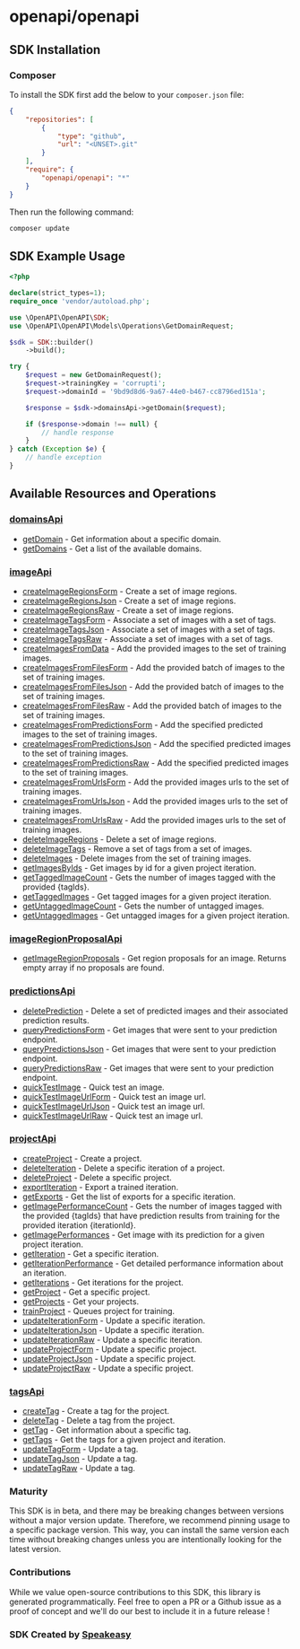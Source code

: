 # openapi/openapi

<!-- Start SDK Installation -->
## SDK Installation

### Composer

To install the SDK first add the below to your `composer.json` file:

```json
{
    "repositories": [
        {
            "type": "github",
            "url": "<UNSET>.git"
        }
    ],
    "require": {
        "openapi/openapi": "*"
    }
}
```

Then run the following command:

```bash
composer update
```
<!-- End SDK Installation -->

## SDK Example Usage
<!-- Start SDK Example Usage -->
```php
<?php

declare(strict_types=1);
require_once 'vendor/autoload.php';

use \OpenAPI\OpenAPI\SDK;
use \OpenAPI\OpenAPI\Models\Operations\GetDomainRequest;

$sdk = SDK::builder()
    ->build();

try {
    $request = new GetDomainRequest();
    $request->trainingKey = 'corrupti';
    $request->domainId = '9bd9d8d6-9a67-44e0-b467-cc8796ed151a';

    $response = $sdk->domainsApi->getDomain($request);

    if ($response->domain !== null) {
        // handle response
    }
} catch (Exception $e) {
    // handle exception
}
```
<!-- End SDK Example Usage -->

<!-- Start SDK Available Operations -->
## Available Resources and Operations


### [domainsApi](docs/domainsapi/README.md)

* [getDomain](docs/domainsapi/README.md#getdomain) - Get information about a specific domain.
* [getDomains](docs/domainsapi/README.md#getdomains) - Get a list of the available domains.

### [imageApi](docs/imageapi/README.md)

* [createImageRegionsForm](docs/imageapi/README.md#createimageregionsform) - Create a set of image regions.
* [createImageRegionsJson](docs/imageapi/README.md#createimageregionsjson) - Create a set of image regions.
* [createImageRegionsRaw](docs/imageapi/README.md#createimageregionsraw) - Create a set of image regions.
* [createImageTagsForm](docs/imageapi/README.md#createimagetagsform) - Associate a set of images with a set of tags.
* [createImageTagsJson](docs/imageapi/README.md#createimagetagsjson) - Associate a set of images with a set of tags.
* [createImageTagsRaw](docs/imageapi/README.md#createimagetagsraw) - Associate a set of images with a set of tags.
* [createImagesFromData](docs/imageapi/README.md#createimagesfromdata) - Add the provided images to the set of training images.
* [createImagesFromFilesForm](docs/imageapi/README.md#createimagesfromfilesform) - Add the provided batch of images to the set of training images.
* [createImagesFromFilesJson](docs/imageapi/README.md#createimagesfromfilesjson) - Add the provided batch of images to the set of training images.
* [createImagesFromFilesRaw](docs/imageapi/README.md#createimagesfromfilesraw) - Add the provided batch of images to the set of training images.
* [createImagesFromPredictionsForm](docs/imageapi/README.md#createimagesfrompredictionsform) - Add the specified predicted images to the set of training images.
* [createImagesFromPredictionsJson](docs/imageapi/README.md#createimagesfrompredictionsjson) - Add the specified predicted images to the set of training images.
* [createImagesFromPredictionsRaw](docs/imageapi/README.md#createimagesfrompredictionsraw) - Add the specified predicted images to the set of training images.
* [createImagesFromUrlsForm](docs/imageapi/README.md#createimagesfromurlsform) - Add the provided images urls to the set of training images.
* [createImagesFromUrlsJson](docs/imageapi/README.md#createimagesfromurlsjson) - Add the provided images urls to the set of training images.
* [createImagesFromUrlsRaw](docs/imageapi/README.md#createimagesfromurlsraw) - Add the provided images urls to the set of training images.
* [deleteImageRegions](docs/imageapi/README.md#deleteimageregions) - Delete a set of image regions.
* [deleteImageTags](docs/imageapi/README.md#deleteimagetags) - Remove a set of tags from a set of images.
* [deleteImages](docs/imageapi/README.md#deleteimages) - Delete images from the set of training images.
* [getImagesByIds](docs/imageapi/README.md#getimagesbyids) - Get images by id for a given project iteration.
* [getTaggedImageCount](docs/imageapi/README.md#gettaggedimagecount) - Gets the number of images tagged with the provided {tagIds}.
* [getTaggedImages](docs/imageapi/README.md#gettaggedimages) - Get tagged images for a given project iteration.
* [getUntaggedImageCount](docs/imageapi/README.md#getuntaggedimagecount) - Gets the number of untagged images.
* [getUntaggedImages](docs/imageapi/README.md#getuntaggedimages) - Get untagged images for a given project iteration.

### [imageRegionProposalApi](docs/imageregionproposalapi/README.md)

* [getImageRegionProposals](docs/imageregionproposalapi/README.md#getimageregionproposals) - Get region proposals for an image. Returns empty array if no proposals are found.

### [predictionsApi](docs/predictionsapi/README.md)

* [deletePrediction](docs/predictionsapi/README.md#deleteprediction) - Delete a set of predicted images and their associated prediction results.
* [queryPredictionsForm](docs/predictionsapi/README.md#querypredictionsform) - Get images that were sent to your prediction endpoint.
* [queryPredictionsJson](docs/predictionsapi/README.md#querypredictionsjson) - Get images that were sent to your prediction endpoint.
* [queryPredictionsRaw](docs/predictionsapi/README.md#querypredictionsraw) - Get images that were sent to your prediction endpoint.
* [quickTestImage](docs/predictionsapi/README.md#quicktestimage) - Quick test an image.
* [quickTestImageUrlForm](docs/predictionsapi/README.md#quicktestimageurlform) - Quick test an image url.
* [quickTestImageUrlJson](docs/predictionsapi/README.md#quicktestimageurljson) - Quick test an image url.
* [quickTestImageUrlRaw](docs/predictionsapi/README.md#quicktestimageurlraw) - Quick test an image url.

### [projectApi](docs/projectapi/README.md)

* [createProject](docs/projectapi/README.md#createproject) - Create a project.
* [deleteIteration](docs/projectapi/README.md#deleteiteration) - Delete a specific iteration of a project.
* [deleteProject](docs/projectapi/README.md#deleteproject) - Delete a specific project.
* [exportIteration](docs/projectapi/README.md#exportiteration) - Export a trained iteration.
* [getExports](docs/projectapi/README.md#getexports) - Get the list of exports for a specific iteration.
* [getImagePerformanceCount](docs/projectapi/README.md#getimageperformancecount) - Gets the number of images tagged with the provided {tagIds} that have prediction results from
training for the provided iteration {iterationId}.
* [getImagePerformances](docs/projectapi/README.md#getimageperformances) - Get image with its prediction for a given project iteration.
* [getIteration](docs/projectapi/README.md#getiteration) - Get a specific iteration.
* [getIterationPerformance](docs/projectapi/README.md#getiterationperformance) - Get detailed performance information about an iteration.
* [getIterations](docs/projectapi/README.md#getiterations) - Get iterations for the project.
* [getProject](docs/projectapi/README.md#getproject) - Get a specific project.
* [getProjects](docs/projectapi/README.md#getprojects) - Get your projects.
* [trainProject](docs/projectapi/README.md#trainproject) - Queues project for training.
* [updateIterationForm](docs/projectapi/README.md#updateiterationform) - Update a specific iteration.
* [updateIterationJson](docs/projectapi/README.md#updateiterationjson) - Update a specific iteration.
* [updateIterationRaw](docs/projectapi/README.md#updateiterationraw) - Update a specific iteration.
* [updateProjectForm](docs/projectapi/README.md#updateprojectform) - Update a specific project.
* [updateProjectJson](docs/projectapi/README.md#updateprojectjson) - Update a specific project.
* [updateProjectRaw](docs/projectapi/README.md#updateprojectraw) - Update a specific project.

### [tagsApi](docs/tagsapi/README.md)

* [createTag](docs/tagsapi/README.md#createtag) - Create a tag for the project.
* [deleteTag](docs/tagsapi/README.md#deletetag) - Delete a tag from the project.
* [getTag](docs/tagsapi/README.md#gettag) - Get information about a specific tag.
* [getTags](docs/tagsapi/README.md#gettags) - Get the tags for a given project and iteration.
* [updateTagForm](docs/tagsapi/README.md#updatetagform) - Update a tag.
* [updateTagJson](docs/tagsapi/README.md#updatetagjson) - Update a tag.
* [updateTagRaw](docs/tagsapi/README.md#updatetagraw) - Update a tag.
<!-- End SDK Available Operations -->

### Maturity

This SDK is in beta, and there may be breaking changes between versions without a major version update. Therefore, we recommend pinning usage
to a specific package version. This way, you can install the same version each time without breaking changes unless you are intentionally
looking for the latest version.

### Contributions

While we value open-source contributions to this SDK, this library is generated programmatically.
Feel free to open a PR or a Github issue as a proof of concept and we'll do our best to include it in a future release !

### SDK Created by [Speakeasy](https://docs.speakeasyapi.dev/docs/using-speakeasy/client-sdks)
